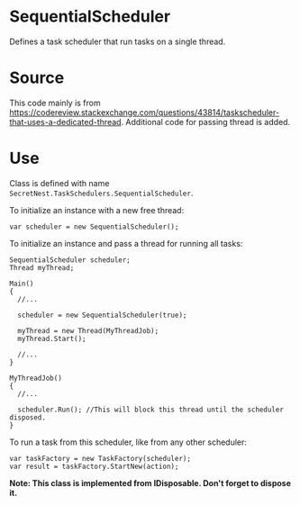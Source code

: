 # SequentialScheduler
Defines a task scheduler that run tasks on a single thread.

# Source
This code mainly is from https://codereview.stackexchange.com/questions/43814/taskscheduler-that-uses-a-dedicated-thread. Additional code for passing thread is added.

# Use
Class is defined with name ``SecretNest.TaskSchedulers.SequentialScheduler``.

To initialize an instance with a new free thread:
```
var scheduler = new SequentialScheduler();
```

To initialize an instance and pass a thread for running all tasks:
```
SequentialScheduler scheduler;
Thread myThread;

Main()
{
  //...
  
  scheduler = new SequentialScheduler(true);
  
  myThread = new Thread(MyThreadJob);
  myThread.Start();

  //...
}

MyThreadJob()
{
  //...
  
  scheduler.Run(); //This will block this thread until the scheduler disposed.
}
```

To run a task from this scheduler, like from any other scheduler:
```
var taskFactory = new TaskFactory(scheduler);
var result = taskFactory.StartNew(action);
```

**Note: This class is implemented from IDisposable. Don't forget to dispose it.**
